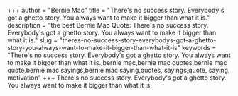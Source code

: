 +++
author = "Bernie Mac"
title = "There's no success story. Everybody's got a ghetto story. You always want to make it bigger than what it is."
description = "the best Bernie Mac Quote: There's no success story. Everybody's got a ghetto story. You always want to make it bigger than what it is."
slug = "theres-no-success-story-everybodys-got-a-ghetto-story-you-always-want-to-make-it-bigger-than-what-it-is"
keywords = "There's no success story. Everybody's got a ghetto story. You always want to make it bigger than what it is.,bernie mac,bernie mac quotes,bernie mac quote,bernie mac sayings,bernie mac saying,quotes, sayings,quote, saying, motivation"
+++
There's no success story. Everybody's got a ghetto story. You always want to make it bigger than what it is.
